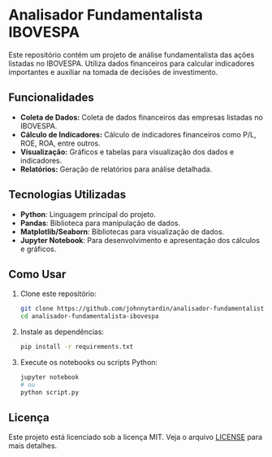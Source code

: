# Analisador Fundamentalista IBOVESPA

Este repositório contém um projeto de análise fundamentalista das ações listadas no IBOVESPA. Utiliza dados financeiros para calcular indicadores importantes e auxiliar na tomada de decisões de investimento.

## Funcionalidades

- **Coleta de Dados:** Coleta de dados financeiros das empresas listadas no IBOVESPA.
- **Cálculo de Indicadores:** Cálculo de indicadores financeiros como P/L, ROE, ROA, entre outros.
- **Visualização:** Gráficos e tabelas para visualização dos dados e indicadores.
- **Relatórios:** Geração de relatórios para análise detalhada.

## Tecnologias Utilizadas

- **Python**: Linguagem principal do projeto.
- **Pandas**: Biblioteca para manipulação de dados.
- **Matplotlib/Seaborn**: Bibliotecas para visualização de dados.
- **Jupyter Notebook**: Para desenvolvimento e apresentação dos cálculos e gráficos.

## Como Usar

1. Clone este repositório:
    ```sh
    git clone https://github.com/johnnytardin/analisador-fundamentalista-ibovespa.git
    cd analisador-fundamentalista-ibovespa
    ```

2. Instale as dependências:
    ```sh
    pip install -r requirements.txt
    ```

3. Execute os notebooks ou scripts Python:
    ```sh
    jupyter notebook
    # ou
    python script.py
    ```

## Licença

Este projeto está licenciado sob a licença MIT. Veja o arquivo [LICENSE](LICENSE) para mais detalhes.
